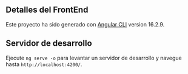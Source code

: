 ## Detalles del FrontEnd

Este proyecto ha sido generado con [Angular CLI](https://github.com/angular/angular-cli) version 16.2.9.

## Servidor de desarrollo

Ejecute `ng serve -o` para levantar un servidor de desarrollo y navegue hasta `http://localhost:4200/`.
